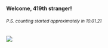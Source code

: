 #### Welcome, 419th stranger!

###### <sup>P.S. counting started approximately in 10.01.21</sup>

<img src="https://kraftwerk28.pp.ua/vcnt.png"></img>
